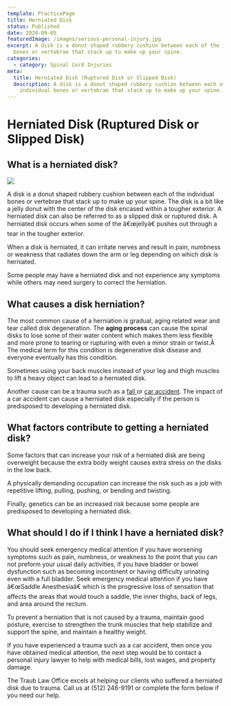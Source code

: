 ```yaml
---
template: PracticePage
title: Herniated Disk
status: Published
date: 2020-09-05
featuredImage: /images/serious-personal-injury.jpg
excerpt: A disk is a donut shaped rubbery cushion between each of the individual
  bones or vertebrae that stack up to make up your spine.
categories:
  - category: Spinal Cord Injuries
meta:
  title: Herniated Disk (Ruptured Disk or Slipped Disk)
  description: A disk is a donut shaped rubbery cushion between each of the
    individual bones or vertebrae that stack up to make up your spine.
---
```

<!--StartFragment-->

# Herniated Disk (Ruptured Disk or Slipped Disk)

<!--EndFragment-->

<!--StartFragment-->

## What is a herniated disk?

<!--EndFragment-->

![](/images/herinated-disk.jpg)

<!--StartFragment-->

A disk is a donut shaped rubbery cushion between each of the individual bones or vertebrae that stack up to make up your spine. The disk is a bit like a jelly donut with the center of the disk encased within a tougher exterior. A herniated disk can also be referred to as a slipped disk or ruptured disk. A herniated disk occurs when some of the â€œjellyâ€ pushes out through a tear in the tougher exterior.

When a disk is herniated, it can irritate nerves and result in pain, numbness or weakness that radiates down the arm or leg depending on which disk is herniated.

Some people may have a herniated disk and not experience any symptoms while others may need surgery to correct the herniation.

## What causes a disk herniation?

The most common cause of a herniation is gradual, aging related wear and tear called disk degeneration. The **aging process** can cause the spinal disks to lose some of their water content which makes them less flexible and more prone to tearing or rupturing with even a minor strain or twist.Â The medical term for this condition is degenerative disk disease and everyone eventually has this condition.

Sometimes using your back muscles instead of your leg and thigh muscles to lift a heavy object can lead to a herniated disk.

Another cause can be a trauma such as a [fall ](/practice-areas/slip-and-fall-injury-lawyers/)or [car accident](/practice-areas/car-accident-lawyers/). The impact of a car accident can cause a herniated disk especially if the person is predisposed to developing a herniated disk.

## What factors contribute to getting a herniated disk?

Some factors that can increase your risk of a herniated disk are being overweight because the extra body weight causes extra stress on the disks in the low back.

A physically demanding occupation can increase the risk such as a job with repetitive lifting, pulling, pushing, or bending and twisting.

Finally, genetics can be an increased risk because some people are predisposed to developing a herniated disk.

## What should I do if I think I have a herniated disk?

You should seek emergency medical attention if you have worsening symptoms such as pain, numbness, or weakness to the point that you can not preform your usual daily activities, if you have bladder or bowel dysfunction such as becoming incontinent or having difficulty urinating even with a full bladder. Seek emergency medical attention if you have â€œSaddle Anesthesiaâ€ which is the progressive loss of sensation that affects the areas that would touch a saddle, the inner thighs, back of legs, and area around the rectum.

To prevent a herniation that is not caused by a trauma, maintain good posture, exercise to strengthen the trunk muscles that help stabilize and support the spine, and maintain a healthy weight.

If you have experienced a trauma such as a car accident, then once you have obtained medical attention, the next step would be to contact a personal injury lawyer to help with medical bills, lost wages, and property damage.

The Traub Law Office excels at helping our clients who suffered a herniated disk due to trauma. Call us at (512) 246-9191 or complete the form below if you need our help.

<!--EndFragment-->